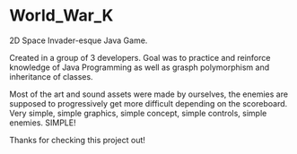 # World_War_K
2D Space Invader-esque Java Game.

Created in a group of 3 developers. Goal was to practice and reinforce knowledge of 
Java Programming as well as grasph polymorphism and inheritance of classes.

Most of the art and sound assets were made by ourselves, the enemies are supposed to 
progressively get more difficult depending on the scoreboard. Very simple, simple graphics,
simple concept, simple controls, simple enemies. SIMPLE!

Thanks for checking this project out!
